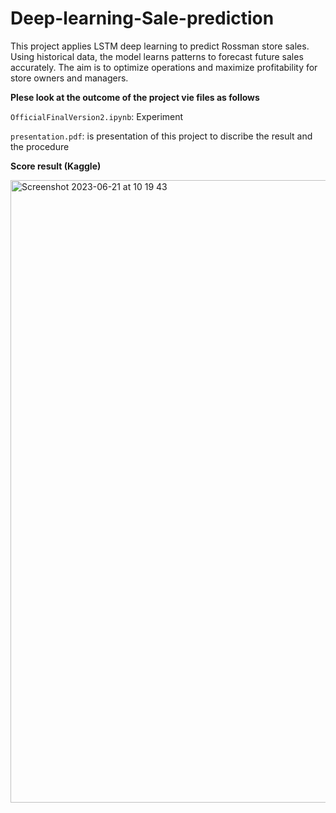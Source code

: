 # Deep-learning-Sale-prediction
This project applies LSTM deep learning to predict Rossman store sales. Using historical data, the model learns patterns to forecast future sales accurately. The aim is to optimize operations and maximize profitability for store owners and managers.

**Plese look at the outcome of the project vie files as follows**

`OfficialFinalVersion2.ipynb`: Experiment

`presentation.pdf`: is presentation of this project to discribe the result and the procedure

**Score result (Kaggle)**

<img width="996" alt="Screenshot 2023-06-21 at 10 19 43" src="https://github.com/TNONTANT/Deep-learning-Sale-prediction/assets/103983840/327d9bff-0640-40cd-a8cc-614d777cb4c4">


